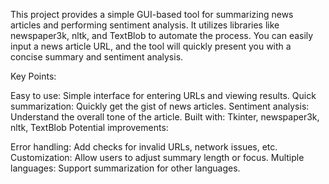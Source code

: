 This project provides a simple GUI-based tool for summarizing news articles and performing sentiment analysis. It utilizes libraries like newspaper3k, nltk, and TextBlob to automate the process. You can easily input a news article URL, and the tool will quickly present you with a concise summary and sentiment analysis.

Key Points:

Easy to use: Simple interface for entering URLs and viewing results.
Quick summarization: Quickly get the gist of news articles.
Sentiment analysis: Understand the overall tone of the article.
Built with: Tkinter, newspaper3k, nltk, TextBlob
Potential improvements:

Error handling: Add checks for invalid URLs, network issues, etc.
Customization: Allow users to adjust summary length or focus.
Multiple languages: Support summarization for other languages.
